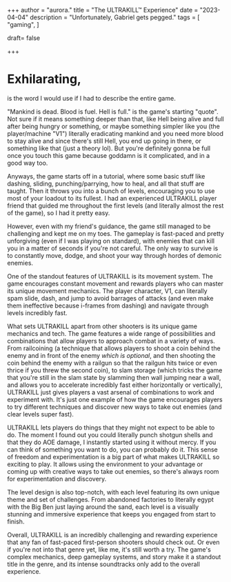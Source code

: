 +++
author = "aurora."
title = "The ULTRAKILL™ Experience"
date = "2023-04-04"
description = "Unfortunately, Gabriel gets pegged."
tags = [
    "gaming",
]

draft= false

+++

# Exhilarating,

is the word I would use if I had to describe the entire game.

"Mankind is dead. Blood is fuel. Hell is full." is the game's starting "quote". Not sure if it means something deeper than that, like Hell being alive and full after being hungry or something, or maybe something simpler like you (the player/machine "V1") literally eradicating mankind and you need more blood to stay alive and since there's still Hell, you end up going in there, or something like that (just a theory lol). But you're definitely gonna be full once you touch this game because goddamn is it complicated, and in a good way too. 

Anyways, the game starts off in a tutorial, where some basic stuff like dashing, sliding, punching/parrying, how to heal, and all that stuff are taught. Then it throws you into a bunch of levels, encouraging you to use most of your loadout to its fullest. I had an experienced ULTRAKILL player friend that guided me throughout the first levels (and literally almost the rest of the game), so I had it pretty easy. 

However, even with my friend's guidance, the game still managed to be challenging and kept me on my toes. The gameplay is fast-paced and pretty unforgiving (even if I was playing on standard), with enemies that can kill you in a matter of seconds if you're not careful. The only way to survive is to constantly move, dodge, and shoot your way through hordes of demonic enemies.

One of the standout features of ULTRAKILL is its movement system. The game encourages constant movement and rewards players who can master its unique movement mechanics. The player character, V1, can literally spam slide, dash, and jump to avoid barrages of attacks (and even make them ineffective because i-frames from dashing) and navigate through levels incredibly fast.

What sets ULTRAKILL apart from other shooters is its unique game mechanics and tech. The game features a wide range of possibilities and combinations that allow players to approach combat in a variety of ways. From railcoining (a technique that allows players to shoot a coin behind the enemy and in front of the enemy *which is optional*, and then shooting the coin behind the enemy with a railgun so that the railgun hits twice or even thrice if you threw the second coin), to slam storage (which tricks the game that you're still in the slam state by slamming then wall jumping near a wall, and allows you to accelerate incredibly fast either horizontally or vertically), ULTRAKILL just gives players a vast arsenal of combinations to work and experiment with. It's just one example of how the game encourages players to try  different techniques and discover new ways to take out enemies (and clear levels super fast).

ULTRAKILL lets players do things that they might not expect to be able to do. The moment I found out you could literally punch shotgun shells and that they do AOE damage, I instantly started using it without mercy. If you can think of something you want to do, you can probably do it. This sense of freedom and experimentation is a big part of what makes ULTRAKILL so exciting to play. It allows using the environment to your advantage or coming up with creative ways to take out enemies, so there's always room for experimentation and discovery.

The level design is also top-notch, with each level featuring its own unique theme and set of challenges. From abandoned factories to literally egypt with the Big Ben just laying around the sand, each level is a visually stunning and immersive experience that keeps you engaged from start to finish.

Overall, ULTRAKILL is an incredibly challenging and rewarding experience that any fan of fast-paced first-person shooters should check out. Or even if you're not into that genre yet, like me, it's still worth a try. The game's complex mechanics, deep gameplay systems, and story make it a standout title in the genre, and its intense soundtracks only add to the overall experience.